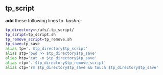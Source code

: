 ## tp_script

**add** these following lines to _.bashrc_:
```sh
tp_directory=~/afs/.tp_script/
tp_script=tp_script.sh
tp_remove_script=tp_remove.sh
tp_save=tp_save
alias tp='. $tp_directory$tp_script'
alias stp='pwd >> $tp_directory$tp_save'
alias htp='cat -n $tp_directory$tp_save'
alias rtp='. $tp_directory$tp_remove_script'
alias ctp='rm $tp_directory$tp_save && touch $tp_directory$tp_save'
```
